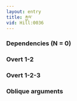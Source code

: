 ```yaml
---
layout: entry
title: རྐྱལ་
vid: Hill:0036
---
```

### Dependencies (N = 0)


### Overt 1-2


### Overt 1-2-3


### Oblique arguments
